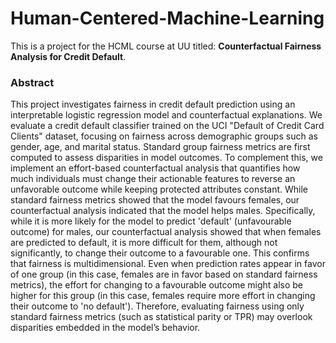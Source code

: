 # Human-Centered-Machine-Learning
This is a project for the HCML course at UU titled: **Counterfactual Fairness Analysis for Credit Default**.

### Abstract
This project investigates fairness in credit default prediction using an interpretable logistic regression model and counterfactual explanations.
We evaluate a credit default classifier trained on the UCI "Default of Credit Card Clients" dataset, focusing on fairness across demographic groups such as gender, age, and marital status.
Standard group fairness metrics are first computed to assess disparities in model outcomes.
To complement this, we implement an effort-based counterfactual analysis that quantifies how much individuals must change their actionable features to reverse an unfavorable outcome while keeping protected attributes constant.
While standard fairness metrics showed that the model favours females, our counterfactual analysis indicated that the model helps males.
Specifically, while it is more likely for the model to predict 'default' (unfavourable outcome) for males, our counterfactual analysis showed that when females are predicted to default, it is more difficult for them, although not significantly, to change their outcome to a favourable one.
This confirms that fairness is multidimensional.
Even when prediction rates appear in favor of one group (in this case, females are in favor based on standard fairness metrics), the effort for changing to a favourable outcome might also be higher for this group (in this case, females require more effort in changing their outcome to 'no default').
Therefore, evaluating fairness using only standard fairness metrics (such as statistical parity or TPR) may overlook disparities embedded in the model’s behavior.

